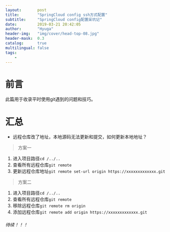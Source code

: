 ```yaml
---
layout:       post
title:        "SpringCloud config ssh方式配置"
subtitle:     "SpringCloud config配置采坑记"
date:         2019-03-21 20:42:05
author:       "Hyuga"
header-img:   "img/cover/head-top-08.jpg"
header-mask:  0.3
catalog:      true
multilingual: false
tags:
    - 
---
```


# 前言
此篇用于收录平时使用git遇到的问题和技巧。

# 汇总
- 远程仓库改了地址，本地源码无法更新和提交，如何更新本地地址？

> 方案一
1. 进入项目路径`cd /../..`
2. 查看所有远程仓库`git remote`
3. 更新远程仓库地址`git remote set-url origin https://xxxxxxxxxxxxx.git`

> 方案二
1. 进入项目路径`cd /../..`
2. 查看所有远程仓库`git remote`
3. 移除远程仓库`git remote rm origin`
4. 添加远程仓库`git remote add origin https://xxxxxxxxxxxxx.git`


###### 待续！！！

